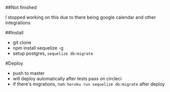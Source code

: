 ##Not finished

I stopped working on this due to there being google calendar and other integrations

##Install

- git clone
- npm install sequelize -g
- setup postgres, `sequelize db:migrate`

#Deploy

- push to master
- will deploy automatically after tests pass on circleci
- if there's migrations, run: `heroku run sequelize db:migrate` after deploy
